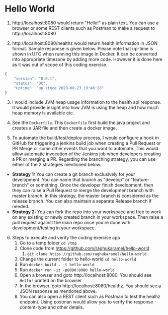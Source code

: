 # Hello World

1. http://localhost:8080 would return "Hello!" as plain text. You can use a browser or some REST clients such as Postman to make a request to http://localhost:8080

2. http://localhost:8080/healthz would return health information in JSON format. Sample response is given below. Please note that up-time is shown in UTC when running this image in Docker. It can be converted into appropriate timezone by adding more code. However it is done here as it was out of scope of this coding exercise.
```javascript
{
    "version": "0.0.1",
    "status": "OK",
    "uptime": "up since 2020-08-23 19:46:28"
}
```
3. I would include JVM heap usage information to the health api response. It would provide insight into how JVM is using the heap and how much heap memory is available etc.

4. See the `Dockerfile`. This `Dockerfile` first build the java project and creates a JAR file and then create a docker image.

5. To automate the build/test/deploy process, I would configure a hook in GitHub for triggering a jenkins build job when creating a Pull Request or PR Merge or some other events that you want to automate. This would allow automatic invocation of the Jenkins job when developers creating a PR or merging a PR. Regarding the branching strategy, you can use either of the 2 strategies mentioned below. 
- **Strategy 1:** You can create a git branch exclusively for your development. You can name that branch as "develop" or "feature-branch" or something. Once the developer finish development, then they can raise a Pull Request to merge the development branch with master branch. In this strategy, the master branch is considered as the release branch. You can also maintain a separate Release branch if needed.
- **Strategy 2:** You can fork the repo into your workspace and free to work on any existing or newly created branch in your workspace. Then raise a pull request against the main repo once you're done with development/testing in your workspace.
6. Steps to execute and verify the coding exercise app
    1. Go to a temp folder `cd /tmp`
    2. Clone code from https://github.com/raghukaramel/hello-world
        1. `git clone https://github.com/raghukaramel/hello-world`
    2. Change the current folder to hello-world `cd hello-world`
    2. Run `docker build . -t hello-world`
    3. Run `docker run -it -p8080:8080 hello-world`
    4. Open a browser and goto http://localhost:8080. You should see `Hello!` printed on the browser
    5. In the browser, goto http://localhost:8080/healthz. You should see a JSON response as mentioned above.
    6. You can also open a REST client such as Postman to test the healhz endpoint. Using postman would allow you to verify the response content-type and other details.

